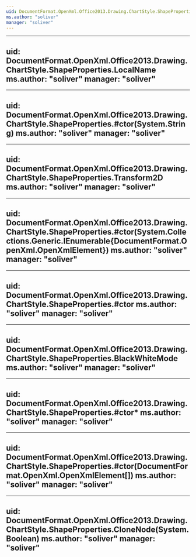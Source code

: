 ```yaml
---
uid: DocumentFormat.OpenXml.Office2013.Drawing.ChartStyle.ShapeProperties
ms.author: "soliver"
manager: "soliver"
---
```


---
uid: DocumentFormat.OpenXml.Office2013.Drawing.ChartStyle.ShapeProperties.LocalName
ms.author: "soliver"
manager: "soliver"
---

---
uid: DocumentFormat.OpenXml.Office2013.Drawing.ChartStyle.ShapeProperties.#ctor(System.String)
ms.author: "soliver"
manager: "soliver"
---

---
uid: DocumentFormat.OpenXml.Office2013.Drawing.ChartStyle.ShapeProperties.Transform2D
ms.author: "soliver"
manager: "soliver"
---

---
uid: DocumentFormat.OpenXml.Office2013.Drawing.ChartStyle.ShapeProperties.#ctor(System.Collections.Generic.IEnumerable{DocumentFormat.OpenXml.OpenXmlElement})
ms.author: "soliver"
manager: "soliver"
---

---
uid: DocumentFormat.OpenXml.Office2013.Drawing.ChartStyle.ShapeProperties.#ctor
ms.author: "soliver"
manager: "soliver"
---

---
uid: DocumentFormat.OpenXml.Office2013.Drawing.ChartStyle.ShapeProperties.BlackWhiteMode
ms.author: "soliver"
manager: "soliver"
---

---
uid: DocumentFormat.OpenXml.Office2013.Drawing.ChartStyle.ShapeProperties.#ctor*
ms.author: "soliver"
manager: "soliver"
---

---
uid: DocumentFormat.OpenXml.Office2013.Drawing.ChartStyle.ShapeProperties.#ctor(DocumentFormat.OpenXml.OpenXmlElement[])
ms.author: "soliver"
manager: "soliver"
---

---
uid: DocumentFormat.OpenXml.Office2013.Drawing.ChartStyle.ShapeProperties.CloneNode(System.Boolean)
ms.author: "soliver"
manager: "soliver"
---
